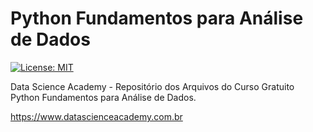 # Python Fundamentos para Análise de Dados

[![License: MIT](https://img.shields.io/badge/License-MIT-yellow.svg)](https://opensource.org/licenses/MIT)

Data Science Academy - Repositório dos Arquivos do Curso Gratuito Python Fundamentos para Análise de Dados.

https://www.datascienceacademy.com.br



